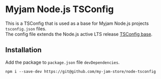 # Myjam Node.js TSConfig

This is a TSConfig that is used as a base for Myjam Node.js projects `tsconfig.json` files.  
The config file extends the Node.js active LTS release [TSConfig base](https://www.npmjs.com/package/@tsconfig/node16).

## Installation

Add the package to `package.json` file `devDependencies`.

```shell
npm i --save-dev https://git@github.com/my-jam-store/node-tsconfig
```
